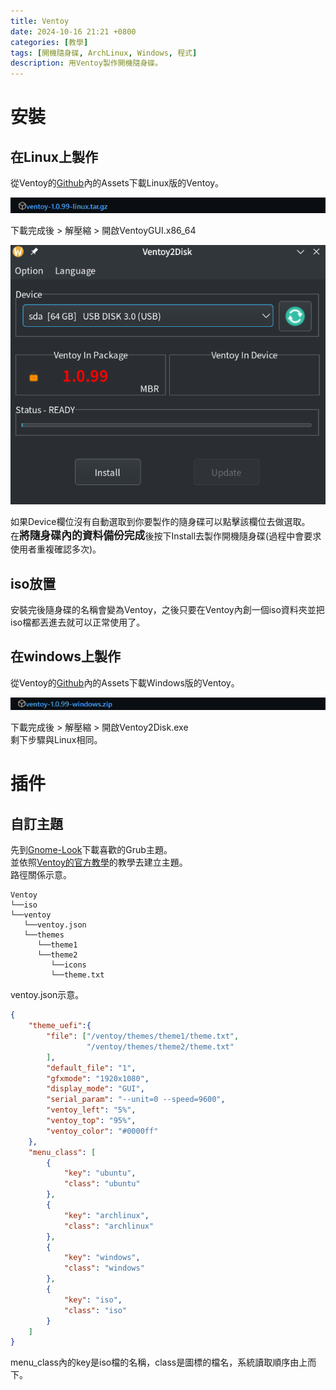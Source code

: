 ```yaml
---
title: Ventoy
date: 2024-10-16 21:21 +0800
categories: [教學]
tags: [開機隨身碟, ArchLinux, Windows, 程式]
description: 用Ventoy製作開機隨身碟。
---
```


# 安裝
## 在Linux上製作
從Ventoy的[Github](https://github.com/ventoy/Ventoy/releases)內的Assets下載Linux版的Ventoy。 <br>

![Desktop View](/assets/img/2024-10-16-Ventoy/VentoyGithubLinux.png)

下載完成後 > 解壓縮 > 開啟VentoyGUI.x86_64 <br>

![Desktop View](/assets/img/2024-10-16-Ventoy/VentoyHomeScreen.png)

如果Device欄位沒有自動選取到你要製作的隨身碟可以點擊該欄位去做選取。 <br>
在<span style="font-weight: bold; font-size: 1.2em;">將隨身碟內的資料備份完成</span>後按下Install去製作開機隨身碟(過程中會要求使用者重複確認多次)。 <br>

## iso放置
安裝完後隨身碟的名稱會變為Ventoy，之後只要在Ventoy內創一個iso資料夾並把iso檔都丟進去就可以正常使用了。 <br>

## 在windows上製作
從Ventoy的[Github](https://github.com/ventoy/Ventoy/releases)內的Assets下載Windows版的Ventoy。 <br>

![Desktop View](/assets/img/2024-10-16-Ventoy/VentoyGithubWin.png)

下載完成後 > 解壓縮 > 開啟Ventoy2Disk.exe <br>
剩下步驟與Linux相同。 <br>

# 插件
## 自訂主題
先到[Gnome-Look](https://www.gnome-look.org/browse?cat=109&ord=latest)下載喜歡的Grub主題。 <br>
並依照[Ventoy的官方教學](https://www.ventoy.net/en/plugin_theme.html#vtoy_theme_switch)的教學去建立主題。 <br>
路徑關係示意。 <br>
```text
Ventoy
└──iso
└──ventoy
   └──ventoy.json
   └──themes
      └──theme1
      └──theme2
         └──icons
         └──theme.txt
```

ventoy.json示意。 <br>
```json
{
    "theme_uefi":{
        "file": ["/ventoy/themes/theme1/theme.txt",
                 "/ventoy/themes/theme2/theme.txt"
        ],
        "default_file": "1",
        "gfxmode": "1920x1080",
        "display_mode": "GUI",
        "serial_param": "--unit=0 --speed=9600",
        "ventoy_left": "5%",
        "ventoy_top": "95%",
        "ventoy_color": "#0000ff"
    },
    "menu_class": [
        {
            "key": "ubuntu",
            "class": "ubuntu"
        },
        {
            "key": "archlinux",
            "class": "archlinux"
        },
        {
            "key": "windows",
            "class": "windows"
        },
        {
            "key": "iso",
            "class": "iso"
        }
    ]
}
```

menu_class內的key是iso檔的名稱，class是圖標的檔名，系統讀取順序由上而下。 <br>
